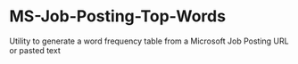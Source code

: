 # MS-Job-Posting-Top-Words
Utility to generate a word frequency table from a Microsoft Job Posting URL or pasted text 
